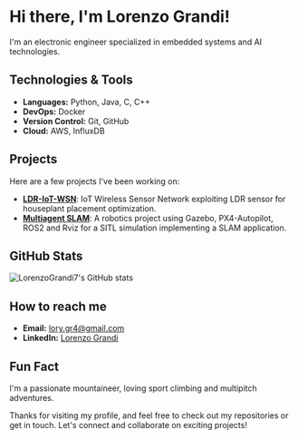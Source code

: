 # Hi there, I'm Lorenzo Grandi!

I'm an electronic engineer specialized in embedded systems and AI technologies.

## Technologies & Tools

- **Languages:** Python, Java, C, C++
- **DevOps:** Docker
- **Version Control:** Git, GitHub
- **Cloud:** AWS, InfluxDB

## Projects

Here are a few projects I've been working on:

- [**LDR-IoT-WSN**](https://github.com/LorenzoGrandi7/LDR-IoT-WSN): IoT  Wireless Sensor Network exploiting LDR sensor for houseplant placement optimization.
- [**Multiagent SLAM**](https://github.com/LorenzoGrandi7/Multi-agent-SITL-SLAM): A robotics project using Gazebo, PX4-Autopilot, ROS2 and Rviz for a SITL simulation implementing a SLAM application.

## GitHub Stats

![LorenzoGrandi7's GitHub stats](https://github-readme-stats.vercel.app/api?username=LorenzoGrandi7&show_icons=true&theme=radical)

## How to reach me

- **Email:** [lory.gr4@gmail.com](mailto:lory.gr4@gmail.com)
- **LinkedIn:** [Lorenzo Grandi](https://www.linkedin.com/in/lorenzo-grandi-7920b2328)

## Fun Fact

I'm a passionate mountaineer, loving sport climbing and multipitch adventures.

Thanks for visiting my profile, and feel free to check out my repositories or get in touch. Let's connect and collaborate on exciting projects!
